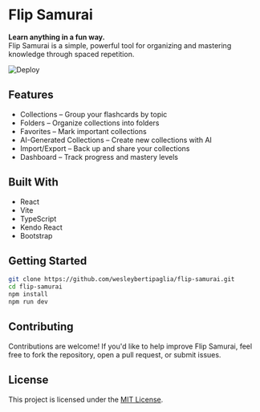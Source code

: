 # Flip Samurai

**Learn anything in a fun way.**  
Flip Samurai is a simple, powerful tool for organizing and mastering knowledge through spaced repetition.

![Deploy](https://deploy-badge.vercel.app/vercel/flip-samurai)

## Features

- Collections – Group your flashcards by topic
- Folders – Organize collections into folders
- Favorites – Mark important collections
- AI-Generated Collections – Create new collections with AI
- Import/Export – Back up and share your collections
- Dashboard – Track progress and mastery levels

## Built With

- React
- Vite
- TypeScript
- Kendo React
- Bootstrap

## Getting Started

```bash
git clone https://github.com/wesleybertipaglia/flip-samurai.git
cd flip-samurai
npm install
npm run dev
```

## Contributing

Contributions are welcome! If you'd like to help improve Flip Samurai, feel free to fork the repository, open a pull request, or submit issues.

## License

This project is licensed under the [MIT License](LICENSE).
